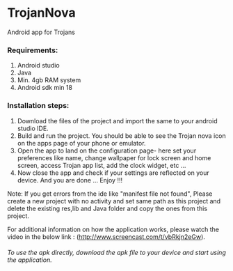 # TrojanNova
Android app for Trojans

### Requirements:
1. Android studio 
2. Java 
3. Min. 4gb RAM system
4. Android sdk min 18

### Installation steps:
1. Download the files of the project and import the same to your android studio IDE.
2. Build and run the project.
You should be able to see the Trojan nova icon on the apps page of your phone or emulator.
3. Open the app to land on the configuration page- here set your preferences like name, change wallpaper for lock screen and home screen, access Trojan app list, add the clock widget, etc ... 
4. Now close the app and check if your settings are reflected on your device.
And you are done ... Enjoy !!!

Note:
If you get errors from the ide like "manifest file not found",
Please create a new project with no activity and set same path as this project and delete the existing res,lib and Java folder and copy the ones from this project.

For additional information on how the application works, please watch the video in the below link :
(http://www.screencast.com/t/vbRkjn2eGw).
###### To use the apk directly, download the apk file to your device and start using the application.


